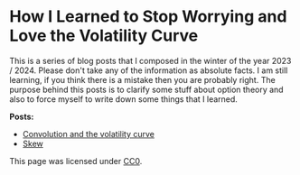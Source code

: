 # How I Learned to Stop Worrying and Love the Volatility Curve

This is a series of blog posts that I composed in the winter of the year 2023 / 2024. Please don't take any of the information as absolute facts. I am still learning, if you think there is a mistake then you are probably right. The purpose behind this posts is to clarify some stuff about option theory and also to force myself to write down some things that I learned. 

**Posts:**

* [Convolution and the volatility curve](convolution/convolution.md)
* [Skew](skew/skew.md)



This page was licensed under [CC0](https://creativecommons.org/publicdomain/zero/1.0/).
